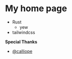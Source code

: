 # My home page
- Rust
  - yew
- tailwindcss

**Special Thanks**

- [@calliope](https://github.com/calliope-pro)
